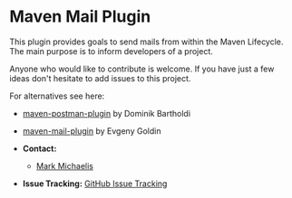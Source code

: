 Maven Mail Plugin
==========================

This plugin provides goals to send mails from within the Maven Lifecycle.
The main purpose is to inform developers of a project.

Anyone who would like to contribute is welcome. If you have just a few ideas
don't hesitate to add issues to this project.

For alternatives see here:

* [maven-postman-plugin](http://doc.fortysix.ch/maven/maven-postman-plugin/) by Dominik Bartholdi
* [maven-mail-plugin](http://evgeny-goldin.com/wiki/Maven-mail-plugin) by Evgeny Goldin

* **Contact:**
    * [Mark Michaelis](https://github.com/mmichaelis)
* **Issue Tracking:** [GitHub Issue Tracking](https://github.com/mmichaelis/maven-mail-plugin/issues)